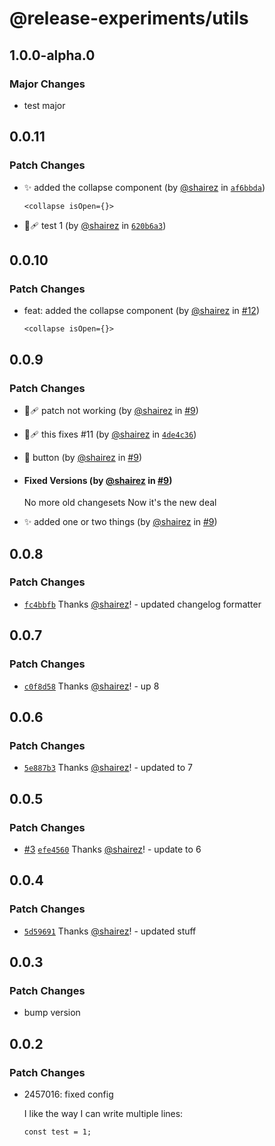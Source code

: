 # @release-experiments/utils

## 1.0.0-alpha.0

### Major Changes

- test major

## 0.0.11

### Patch Changes

- ✨ added the collapse component (by [@shairez](https://github.com/shairez) in [`af6bbda`](https://github.com/hirezio/test-release/commit/af6bbda524c17e61cb8f48f307fc172bb547111d))

  ```
  <collapse isOpen={}>
  ```

- 🐞🩹 test 1 (by [@shairez](https://github.com/shairez) in [`620b6a3`](https://github.com/hirezio/test-release/commit/620b6a3afb8654c92d876d96c52adea070bee3cb))

## 0.0.10

### Patch Changes

- feat: added the collapse component (by [@shairez](https://github.com/shairez) in [#12](https://github.com/hirezio/test-release/pull/12))

  ```
  <collapse isOpen={}>
  ```

## 0.0.9

### Patch Changes

- 🐞🩹 patch not working (by [@shairez](https://github.com/shairez) in [#9](https://github.com/hirezio/test-release/pull/9))

- 🐞🩹 this fixes #11 (by [@shairez](https://github.com/shairez) in [`4de4c36`](https://github.com/hirezio/test-release/commit/4de4c36fff16396f76269ddeb1420d727f93f035))

- 📃 button (by [@shairez](https://github.com/shairez) in [#9](https://github.com/hirezio/test-release/pull/9))

- #### Fixed Versions (by [@shairez](https://github.com/shairez) in [#9](https://github.com/hirezio/test-release/pull/9))

  No more old changesets
  Now it's the new deal

- ✨ added one or two things (by [@shairez](https://github.com/shairez) in [#9](https://github.com/hirezio/test-release/pull/9))

## 0.0.8

### Patch Changes

- [`fc4bbfb`](https://github.com/hirezio/test-release/commit/fc4bbfbd83b3bdbf6ccb6c2e98e60e8cea713f0d) Thanks [@shairez](https://github.com/shairez)! - updated changelog formatter

## 0.0.7

### Patch Changes

- [`c0f8d58`](https://github.com/hirezio/test-release/commit/c0f8d58704eefc4721922fed107cf7464298d40b) Thanks [@shairez](https://github.com/shairez)! - up 8

## 0.0.6

### Patch Changes

- [`5e887b3`](https://github.com/hirezio/test-release/commit/5e887b3484b566a7c6cb4f9cd7736a3269685212) Thanks [@shairez](https://github.com/shairez)! - updated to 7

## 0.0.5

### Patch Changes

- [#3](https://github.com/hirezio/test-release/pull/3) [`efe4560`](https://github.com/hirezio/test-release/commit/efe4560b6d790b072010643fbded6e264923483c) Thanks [@shairez](https://github.com/shairez)! - update to 6

## 0.0.4

### Patch Changes

- [`5d59691`](https://github.com/hirezio/test-release/commit/5d59691a26ffd436d3c263e5a3770c9a5c123e4d) Thanks [@shairez](https://github.com/shairez)! - updated stuff

## 0.0.3

### Patch Changes

- bump version

## 0.0.2

### Patch Changes

- 2457016: fixed config

  I like the way I can write multiple lines:

  ```
  const test = 1;
  ```
